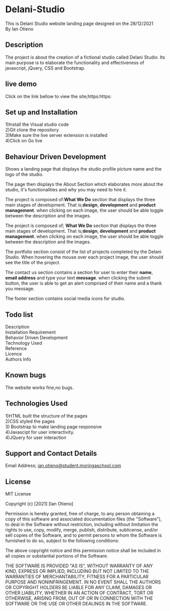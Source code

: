 # Delani-Studio
This is Delani Studio website landing page designed on the 28/12/2021<br>
By Ian Otieno

## Description
The project is about the creation of a fictional studio called Delani Studio. Its main purpose is to elaborate the functionality and effectiveness of javascript, jQuery, CSS and Bootstrap.
## live demo
Click on the link  bellow to view the site;https:https:

## Set up and Installation
1)Install the Visual studio code<br>
2)Git clone the repository<br>
3)Make sure the live server extension is installed<br>
4)Click on Go live

## Behaviour Driven Development
<p>Shows a landing page that displays the studio profile picture name and the logo of the studio.</p>
 
  <p>The page then displays the About Section which elaborates more about the studio, it's functionalities and why you may need to hire it.</p>
  <p>The project is composed of:<strong>What We Do</strong> section that displays the three main  stages of development. That is;<strong>design</strong>, <strong>development</strong> and <strong>product management</strong>. when clicking on each image, the user should be able toggle between the description and the images.
  <p>The project is composed of; <strong>What We Do</strong> section that displays the three main  stages of development. That is;<strong>design</strong>, <strong>development</strong> and <strong>product management</strong>. when clicking on each image, the user should be able toggle between the description and the images.</p>

  <p>The portfolio section consist of the list of projects completed by the Delani Studio. When hovering the mouse over each project image, the user should see the title of the project.</p>

  <p>The contact us section contains a section for user to enter their <strong>name</strong>,  <strong>email address</strong>  and type your text <strong>message</strong>.
 when clicking the submit button, the user is able to get an alert comprised of  their name and a thank you message.</p>

 <p>The footer section contains social media icons for studio.</p>
    

## Todo list
Description<br>
Installation Requirement<br>
Behavior Driven Development<br>
Technology Used<br>
Reference<br>
Licence<br>
Authors Info

## Known bugs
The website works fine,no bugs.

## Technologies Used
1)HTML  built the structure of the pages <br>2)CSS styled the pages <br>3) Bootstrap to make landing page responsive<br>4)Javascipt for user interactivity.<br>4)JQuery for user interaction

## Support and Contact Details
Email Address; ian.otieno@student.moringaschool.com

## License
MIT License

Copyright (c) [2021] [Ian Otieno]

Permission is hereby granted, free of charge, to any person obtaining a copy of this software and associated documentation files (the "Software"), to deal in the Software without restriction, including without limitation the rights to use, copy, modify, merge, publish, distribute, sublicense, and/or sell copies of the Software, and to permit persons to whom the Software is furnished to do so, subject to the following conditions:

The above copyright notice and this permission notice shall be included in all copies or substantial portions of the Software.

THE SOFTWARE IS PROVIDED "AS IS", WITHOUT WARRANTY OF ANY KIND, EXPRESS OR IMPLIED, INCLUDING BUT NOT LIMITED TO THE WARRANTIES OF MERCHANTABILITY, FITNESS FOR A PARTICULAR PURPOSE AND NONINFRINGEMENT. IN NO EVENT SHALL THE AUTHORS OR COPYRIGHT HOLDERS BE LIABLE FOR ANY CLAIM, DAMAGES OR OTHER LIABILITY, WHETHER IN AN ACTION OF CONTRACT, TORT OR OTHERWISE, ARISING FROM, OUT OF OR IN CONNECTION WITH THE SOFTWARE OR THE USE OR OTHER DEALINGS IN THE SOFTWARE.
